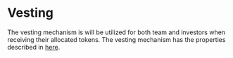 # Vesting

The vesting mechanism is will be utilized for both team and investors when receiving their allocated tokens. The vesting mechanism has the properties described in [here](https://www.notion.so/initia-xyz/Vesting-Spec-b3a5eb81882f447da2e8ee4a04ff5ab1?pvs=4).

